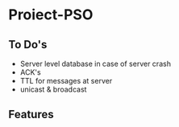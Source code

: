 # Proiect-PSO

## To Do's
- Server level database in case of server crash
- ACK's
- TTL for messages at server
- unicast & broadcast

## Features